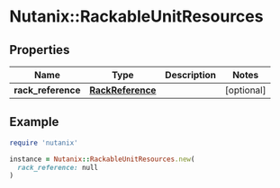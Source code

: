 # Nutanix::RackableUnitResources

## Properties

| Name | Type | Description | Notes |
| ---- | ---- | ----------- | ----- |
| **rack_reference** | [**RackReference**](RackReference.md) |  | [optional] |

## Example

```ruby
require 'nutanix'

instance = Nutanix::RackableUnitResources.new(
  rack_reference: null
)
```

